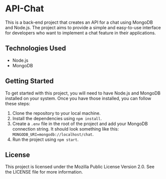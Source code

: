 # API-Chat

This is a back-end project that creates an API for a chat using MongoDB and Node.js. The project aims to provide a simple and easy-to-use interface for developers who want to implement a chat feature in their applications.

## Technologies Used
- Node.js
- MongoDB

## Getting Started
To get started with this project, you will need to have Node.js and MongoDB installed on your system. Once you have those installed, you can follow these steps:

1. Clone the repository to your local machine.
2. Install the dependencies using `npm install`.
3. Create a `.env` file in the root of the project and add your MongoDB connection string. It should look something like this: `MONGODB_URI=mongodb://localhost/chat`.
4. Run the project using `npm start`.

## License

This project is licensed under the Mozilla Public License Version 2.0. See the LICENSE file for more information.
